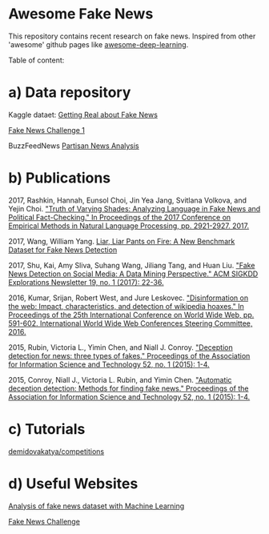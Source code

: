 # Awesome Fake News
This repository contains recent research on fake news. Inspired from other 'awesome' github pages like [awesome-deep-learning](https://github.com/ChristosChristofidis/awesome-deep-learning).

Table of content:

# a) Data repository 

Kaggle dataet: [Getting Real about Fake News](https://www.kaggle.com/mrisdal/fake-news)

[Fake News Challenge 1](https://github.com/FakeNewsChallenge/fnc-1)

BuzzFeedNews [Partisan News Analysis](https://github.com/BuzzFeedNews/2017-08-partisan-sites-and-facebook-pages)

# b) Publications

2017, Rashkin, Hannah, Eunsol Choi, Jin Yea Jang, Svitlana Volkova, and Yejin Choi. ["Truth of Varying Shades: Analyzing Language in Fake News and Political Fact-Checking." In Proceedings of the 2017 Conference on Empirical Methods in Natural Language Processing, pp. 2921-2927. 2017.](http://www.aclweb.org/anthology/D17-1316)

 2017, Wang, William Yang. [Liar, Liar Pants on Fire: A New Benchmark Dataset for Fake News Detection](https://arxiv.org/abs/1705.00648)
 
 2017, Shu, Kai, Amy Sliva, Suhang Wang, Jiliang Tang, and Huan Liu. ["Fake News Detection on Social Media: A Data Mining Perspective." ACM SIGKDD Explorations Newsletter 19, no. 1 (2017): 22-36.](https://arxiv.org/abs/1708.01967)
 
 2016, Kumar, Srijan, Robert West, and Jure Leskovec. ["Disinformation on the web: Impact, characteristics, and detection of wikipedia hoaxes." In Proceedings of the 25th International Conference on World Wide Web, pp. 591-602. International World Wide Web Conferences Steering Committee, 2016.](http://infolab.stanford.edu/~west1/pubs/Kumar-West-Leskovec_WWW-16.pdf)
 
 
 2015, Rubin, Victoria L., Yimin Chen, and Niall J. Conroy. ["Deception detection for news: three types of fakes." Proceedings of the Association for Information Science and Technology 52, no. 1 (2015): 1-4.](http://onlinelibrary.wiley.com/doi/10.1002/pra2.2015.145052010083/full)
 
 2015, Conroy, Niall J., Victoria L. Rubin, and Yimin Chen. ["Automatic deception detection: Methods for finding fake news." Proceedings of the Association for Information Science and Technology 52, no. 1 (2015): 1-4.](http://onlinelibrary.wiley.com/doi/10.1002/pra2.2015.145052010082/full)
 
# c) Tutorials

[demidovakatya/competitions](https://github.com/demidovakatya/competitions/tree/master/fake-news)


# d) Useful Websites

[Analysis of fake news dataset with Machine Learning](http://www.robertomarchetto.com/fake_news_dataset_analysis_with_machine_learning)

[Fake News Challenge](http://www.fakenewschallenge.org/)


